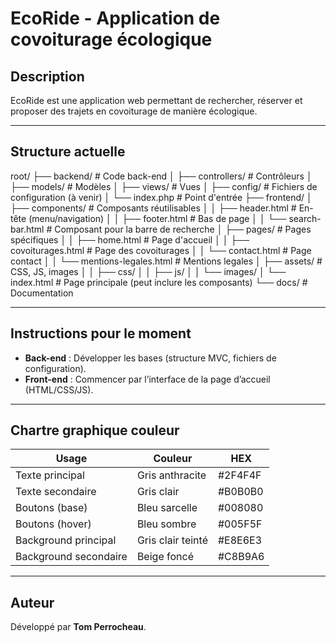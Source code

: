 
# EcoRide - Application de covoiturage écologique

## Description
EcoRide est une application web permettant de rechercher, réserver et proposer des trajets en covoiturage de manière écologique.

---

## Structure actuelle

root/
├── backend/                  # Code back-end
│   ├── controllers/          # Contrôleurs
│   ├── models/               # Modèles
│   ├── views/                # Vues
│   ├── config/               # Fichiers de configuration (à venir)
│   └── index.php             # Point d'entrée
├── frontend/
│   ├── components/               # Composants réutilisables
│   │   ├── header.html           # En-tête (menu/navigation)
│   │   ├── footer.html           # Bas de page
│   │   └── search-bar.html       # Composant pour la barre de recherche
│   ├── pages/                    # Pages spécifiques
│   │   ├── home.html             # Page d'accueil
│   │   ├── covoiturages.html     # Page des covoiturages
│   │   └── contact.html          # Page contact
│   │   └── mentions-legales.html # Mentions legales
│   ├── assets/                   # CSS, JS, images
│   │   ├── css/
│   │   ├── js/
│   │   └── images/
│   └── index.html                # Page principale (peut inclure les composants)
└── docs/                     # Documentation

---

## Instructions pour le moment
- **Back-end** : Développer les bases (structure MVC, fichiers de configuration).
- **Front-end** : Commencer par l’interface de la page d’accueil (HTML/CSS/JS).

---
## Chartre graphique couleur

| Usage                 | Couleur            | HEX       |
|-----------------------|--------------------|-----------|
| Texte principal       | Gris anthracite    | #2F4F4F   |
| Texte secondaire      | Gris clair         | #B0B0B0   |
| Boutons (base)        | Bleu sarcelle      | #008080   |
| Boutons (hover)       | Bleu sombre        | #005F5F   |
| Background principal  | Gris clair teinté  | #E8E6E3   |
| Background secondaire | Beige foncé        | #C8B9A6   |

---

## Auteur
Développé par **Tom Perrocheau**.

